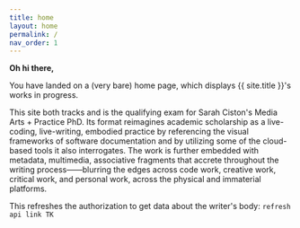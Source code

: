 ```yaml
---
title: home
layout: home
permalink: /
nav_order: 1
---
```


**Oh hi there,**

You have landed on a (very bare) home page, which displays {{ site.title }}'s works in progress.

This site both tracks and is the qualifying exam for Sarah Ciston's Media Arts + Practice PhD. Its format reimagines academic scholarship as a live-coding, live-writing, embodied practice by referencing the visual frameworks of software documentation and by utilizing some of the cloud-based tools it also interrogates. The work is further embedded with metadata, multimedia, associative fragments that accrete throughout the writing process——blurring the edges across code work, creative work, critical work, and personal work, across the physical and immaterial platforms. 

This refreshes the authorization to get data about the writer's body: `refresh api link TK`